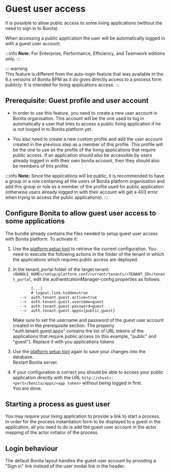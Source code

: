 # Guest user access

It is possible to allow public access to some living applications (without the need to sign in to Bonita).  

When accessing a public application the user will be automatically logged in with a guest user account.

:::info 
**Note:** For Enterprise, Performance, Efficiency, and Teamwork editions only.
:::

::: warning  
 This feature is different from the auto-login feature that was available in the 6.x versions of Bonita BPM as it do gives directly access to a process form publicly. It is intended for living applications access.
:::

## Prerequisite: Guest profile and user account

+ In order to use this feature, you need to create a new user account in Bonita organisation. This account will be the one used to log in automatically a user that tries to access a public living application if he is not looged in to Bonita platform yet.

+ You also need to create a new custom profile and add the user account created in the previous step as a member of this profile. This profile will be the one to use as the profile of the living applications that require public access. If an application should also be accessible by users already logged in with their own bonita account, then they should also be members of this profile. 

:::info 
**Note:** Since the applications will be public, it is recommended to have a group or a role containing all the users of Bonita platform organisation and add this group or role as a member of the profile used for public application (otherwise users already logged in with their account will get a 403 error when trying to access the public applications).
:::

## Configure Bonita to allow guest user access to some applications

The bundle already contains the files needed to setup guest user access with Bonita platform.
To activate it:

1.  Use the [platform setup tool](BonitaBPM_platform_setup) to retrieve the current configuration. You need to execute the following actions in the folder of the tenant in which the applications which requires public access are deployed.

2. In the tenant_portal folder of the target tenant: `<BUNDLE_HOME>/setup/platform_conf/current/tenants/<TENANT_ID>/tenant_portal`,
   edit the authenticationManager-config.properties as follows:
    ```
            [...]
            # logout.link.hidden=true
       -->  auth.tenant.guest.active=true
       -->  auth.tenant.guest.username=guest
       -->  auth.tenant.guest.password=guest
       -->  auth.tenant.guest.apps=[public,guest] 
    ```
    
    Make sure to set the username and password of the guest user account created in the prerequisite section.
    The property "auth.tenant.guest.apps" contains the list of URL tokens of the applications that require public access (in this example, "public" and "guest"). Replace it with you applications tokens

3. Use the [platform setup tool](BonitaBPM_platform_setup) again to save your changes into the database.  
   Restart Bonita server.

4. If your configuration is correct you should be able to access your public application directly with the URL `http://<host>:<port>/bonita/apps/<app token>` without being logged in first.  
   You are done.

## Starting a process as guest user

You may require your living application to provide a link to start a process. In order for the process instantiation form to be displayed to a guest in the application, all you need to do is add the guest user account in the actor mapping of the actor initiator of the process.

## Login behaviour

The default Bonita layout handles the guest user account by providing a "Sign in" link instead of the user modal link in the header.

